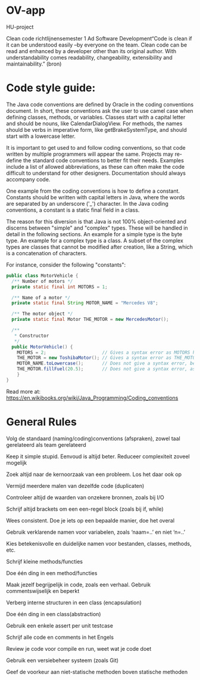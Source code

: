 # OV-app
HU-project

Clean code richtlijnensemester 1 Ad Software Development“Code is clean if it can be understood easily –by everyone on the team. Clean code can be read and enhanced by a developer other than its original author. With understandability comes readability, changeability, extensibility and maintainability.” (bron)

# Code style guide:

The Java code conventions are defined by Oracle in the coding conventions document. In short, these conventions ask the user to use camel case when defining classes, methods, or variables. Classes start with a capital letter and should be nouns, like CalendarDialogView. For methods, the names should be verbs in imperative form, like getBrakeSystemType, and should start with a lowercase letter.

It is important to get used to and follow coding conventions, so that code written by multiple programmers will appear the same. Projects may re-define the standard code conventions to better fit their needs. Examples include a list of allowed abbreviations, as these can often make the code difficult to understand for other designers. Documentation should always accompany code.

One example from the coding conventions is how to define a constant. Constants should be written with capital letters in Java, where the words are separated by an underscore ('_') character. In the Java coding conventions, a constant is a static final field in a class.

The reason for this diversion is that Java is not 100% object-oriented and discerns between "simple" and "complex" types. These will be handled in detail in the following sections. An example for a simple type is the byte type. An example for a complex type is a class. A subset of the complex types are classes that cannot be modified after creation, like a String, which is a concatenation of characters.

For instance, consider the following "constants":

```java
public class MotorVehicle {
  /** Number of motors */
  private static final int MOTORS = 1;

  /** Name of a motor */
  private static final String MOTOR_NAME = "Mercedes V8";

  /** The motor object */
  private static final Motor THE_MOTOR = new MercedesMotor();

  /**
   * Constructor
   */
  public MotorVehicle() {
    MOTORS = 2;                     // Gives a syntax error as MOTORS has already been assigned a value.
    THE_MOTOR = new ToshibaMotor(); // Gives a syntax error as THE_MOTOR has already been assigned a value.
    MOTOR_NAME.toLowercase();       // Does not give a syntax error, because it returns a new String rather than editing the MOTOR_NAME variable.
    THE_MOTOR.fillFuel(20.5);       // Does not give a syntax error, as it changes a variable in the motor object, not the variable itself.
    }
}
```
Read more at: https://en.wikibooks.org/wiki/Java_Programming/Coding_conventions



# General Rules
Volg de standaard (naming/coding)conventions (afspraken), zowel taal gerelateerd als team gerelateerd

Keep it simple stupid. Eenvoud is altijd beter. Reduceer complexiteit zoveel mogelijk

Zoek altijd naar de kernoorzaak van een probleem. Los het daar ook op

Vermijd meerdere malen van dezelfde code (duplicaten)

Controleer altijd de waarden van onzekere bronnen, zoals bij I/O

Schrijf altijd brackets om een een-regel block (zoals bij if, while)

Wees consistent. Doe je iets op een bepaalde manier, doe het overal

Gebruik verklarende namen voor variabelen, zoals ‘naam=..’ en niet ‘n=..’

Kies betekenisvolle en duidelijke namen voor bestanden, classes, methods, etc.

Schrijf kleine methods/functies

Doe één ding in een method/functies

Maak jezelf begrijpelijk in code, zoals een verhaal. Gebruik commentswijselijk en beperkt

Verberg interne structuren in een class (encapsulation)

Doe één ding in een class(abstraction)

Gebruik een enkele assert per unit testcase

Schrijf alle code en comments in het Engels

Review je code voor compile en run, weet wat je code doet

Gebruik een versiebeheer systeem (zoals Git)

Geef de voorkeur aan niet-statische methoden boven statische methoden
